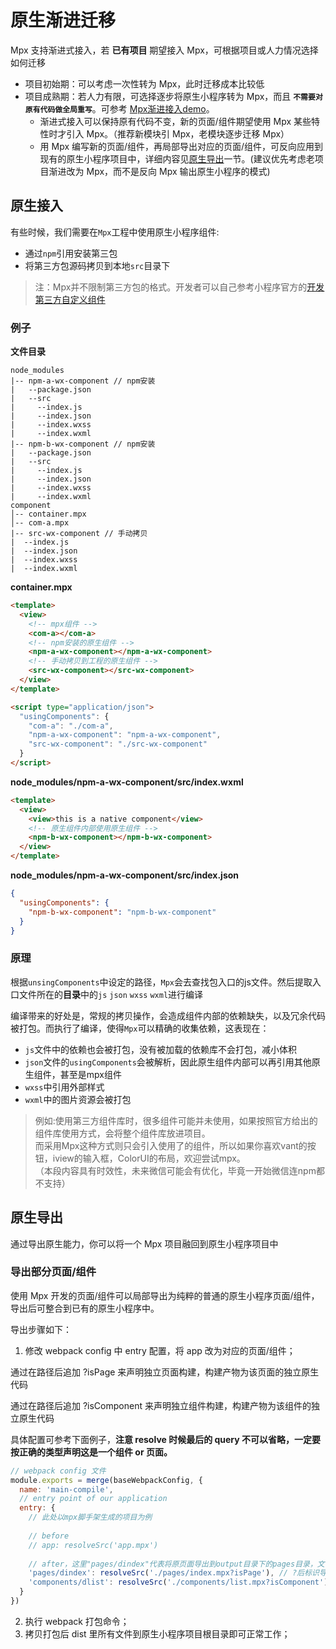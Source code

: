 # 原生渐进迁移

 Mpx 支持渐进式接入，若 **已有项目** 期望接入 Mpx，可根据项目或人力情况选择如何迁移
- 项目初始期：可以考虑一次性转为 Mpx，此时迁移成本比较低
- 项目成熟期：若人力有限，可选择逐步将原生小程序转为 Mpx，而且 **`不需要对原有代码做全局重写`**。可参考 [Mpx渐进接入demo](https://github.com/didi/mpx/tree/master/examples/mpx-progressive)。
    - 渐进式接入可以保持原有代码不变，新的页面/组件期望使用 Mpx 某些特性时才引入 Mpx。（推荐新模块引 Mpx，老模块逐步迁移 Mpx）
    - 用 Mpx 编写新的页面/组件，再局部导出对应的页面/组件，可反向应用到现有的原生小程序项目中，详细内容见[原生导出](#原生导出)一节。(建议优先考虑老项目渐进改为 Mpx，而不是反向 Mpx 输出原生小程序的模式)

## 原生接入

有些时候，我们需要在`Mpx`工程中使用原生小程序组件:

- 通过`npm`引用安装第三包
- 将第三方包源码拷贝到本地`src`目录下

> 注：Mpx并不限制第三方包的格式。开发者可以自己参考小程序官方的[开发第三方自定义组件](https://developers.weixin.qq.com/miniprogram/dev/framework/custom-component/trdparty.html)

### 例子 

**文件目录**
  ```
  node_modules
  |-- npm-a-wx-component // npm安装
  |   --package.json
  |   --src
  |     --index.js
  |     --index.json
  |     --index.wxss
  |     --index.wxml
  |-- npm-b-wx-component // npm安装
  |   --package.json
  |   --src
  |     --index.js
  |     --index.json
  |     --index.wxss
  |     --index.wxml
  component
  │-- container.mpx 
  │-- com-a.mpx 
  |-- src-wx-component // 手动拷贝
  |  --index.js
  |  --index.json
  |  --index.wxss
  |  --index.wxml

  ```

**container.mpx**
```html
<template>
  <view>
    <!-- mpx组件 -->
    <com-a></com-a>
    <!-- npm安装的原生组件 -->
    <npm-a-wx-component></npm-a-wx-component>
    <!-- 手动拷贝到工程的原生组件 -->
    <src-wx-component></src-wx-component>
  </view>
</template>

<script type="application/json">
  "usingComponents": {
    "com-a": "./com-a",
    "npm-a-wx-component": "npm-a-wx-component",
    "src-wx-component": "./src-wx-component"
  }
</script>
```

**node_modules/npm-a-wx-component/src/index.wxml**
```html
<template>
  <view>
    <view>this is a native component</view>
    <!-- 原生组件内部使用原生组件 -->
    <npm-b-wx-component></npm-b-wx-component>
  </view>
</template>
```

**node_modules/npm-a-wx-component/src/index.json**
```json
{
  "usingComponents": {
    "npm-b-wx-component": "npm-b-wx-component"
  }
}
```

### 原理

根据`unsingComponents`中设定的路径，`Mpx`会去查找包入口的js文件。然后提取入口文件所在的**目录**中的`js` `json` `wxss` `wxml`进行编译

编译带来的好处是，常规的拷贝操作，会造成组件内部的依赖缺失，以及冗余代码被打包。而执行了编译，使得`Mpx`可以精确的收集依赖，这表现在：

- `js`文件中的依赖也会被打包，没有被加载的依赖库不会打包，减小体积
- `json`文件的`usingComponents`会被解析，因此原生组件内部可以再引用其他原生组件，甚至是mpx组件
- `wxss`中引用外部样式
- `wxml`中的图片资源会被打包

> 例如:使用第三方组件库时，很多组件可能并未使用，如果按照官方给出的组件库使用方式，会将整个组件库放进项目。  
而采用Mpx这种方式则只会引入使用了的组件，所以如果你喜欢vant的按钮，iview的输入框，ColorUI的布局，欢迎尝试mpx。  
（本段内容具有时效性，未来微信可能会有优化，毕竟一开始微信连npm都不支持）

## 原生导出

通过导出原生能力，你可以将一个 Mpx 项目融回到原生小程序项目中

### 导出部分页面/组件

使用 Mpx 开发的页面/组件可以局部导出为纯粹的普通的原生小程序页面/组件，导出后可整合到已有的原生小程序中。

导出步骤如下：

 1. 修改 webpack config 中 entry 配置，将 app 改为对应的页面/组件；
 
通过在路径后追加 ?isPage 来声明独立页面构建，构建产物为该页面的独立原生代码

通过在路径后追加 ?isComponent 来声明独立组件构建，构建产物为该组件的独立原生代码

具体配置可参考下面例子，**注意 resolve 时候最后的 query 不可以省略，一定要按正确的类型声明这是一个组件 or 页面。**


```js
// webpack config 文件
module.exports = merge(baseWebpackConfig, {
  name: 'main-compile',
  // entry point of our application
  entry: {
    // 此处以mpx脚手架生成的项目为例
    
    // before
    // app: resolveSrc('app.mpx')
    
    // after，这里"pages/dindex"代表将原页面导出到output目录下的pages目录，文件名改为dindex.*
    'pages/dindex': resolveSrc('./pages/index.mpx?isPage'), // ?后标识导出类型
    'components/dlist': resolveSrc('./components/list.mpx?isComponent')
  }
})
```
  2. 执行 webpack 打包命令；
  3. 拷贝打包后 dist 里所有文件到原生小程序项目根目录即可正常工作；

